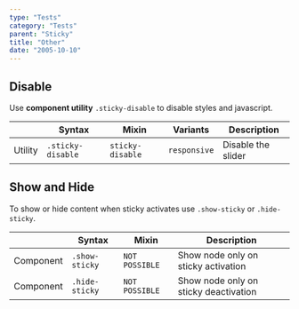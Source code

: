 ```yaml
---
type: "Tests"
category: "Tests"
parent: "Sticky"
title: "Other"
date: "2005-10-10"
---
```


## Disable

Use **component utility** `.sticky-disable` to disable styles and javascript.

<div class="table-scroll">

|                      | Syntax                          | Mixin            | Variants               | Description                   |
| ----------------------- | ---------------------------- | -----------------| ----------------------------- |----------------------------- |
| Utility                  | `.sticky-disable`       | `sticky-disable`                | `responsive`                | Disable the slider            |

</div>

<demo>
  <div class="gatsby_demo_item toggle" data-iframe="iframe/components/core/sticky/disable">
  </div>
</demo>

## Show and Hide

To show or hide content when sticky activates use `.show-sticky` or `.hide-sticky`.

<div class="table-scroll">

|                      | Syntax                          | Mixin            | Description                   |
| ----------------------- | ----------------------------------------- | -----------------------------| ----------------------------- |
| Component                  | `.show-sticky`                     | `NOT POSSIBLE`                | Show node only on sticky activation            |
| Component                  | `.hide-sticky`                     | `NOT POSSIBLE`                | Show node only on sticky deactivation            |

</div>

<demo>
  <div class="gatsby_demo_item toggle" data-iframe="iframe/components/core/sticky/showhide-top">
  </div>
  <div class="gatsby_demo_item toggle" data-iframe="iframe/components/core/sticky/showhide-bottom">
  </div>
  <div class="gatsby_demo_item toggle" data-iframe="iframe/components/core/sticky/showhide-hide">
  </div>
</demo>

